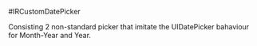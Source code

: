 #IRCustomDatePicker

Consisting 2 non-standard picker that imitate the UIDatePicker bahaviour for Month-Year and Year.

